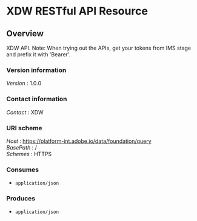 # XDW RESTful API Resource


<a name="overview"></a>
## Overview
XDW API. Note: When trying out the APIs, get your tokens from IMS stage and prefix it with 'Bearer'.


### Version information
*Version* : 1.0.0


### Contact information
*Contact* : XDW


### URI scheme
*Host* : https://platform-int.adobe.io/data/foundation/query  
*BasePath* : /  
*Schemes* : HTTPS


### Consumes

* `application/json`


### Produces

* `application/json`



